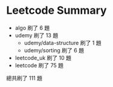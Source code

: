 # Leetcode Summary

- algo 刷了 6 題
- udemy 刷了 13 題
  - udemy/data-structure 刷了 1 題
  - udemy/sorting 刷了 6 題
- leetcode_uk 刷了 10 題
- leetcode 刷了 75 題

總共刷了 111 題
